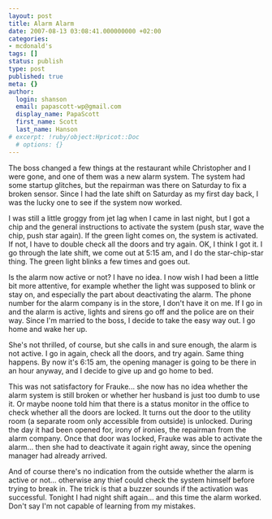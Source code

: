 ```yaml
---
layout: post
title: Alarm Alarm
date: 2007-08-13 03:08:41.000000000 +02:00
categories:
- mcdonald's
tags: []
status: publish
type: post
published: true
meta: {}
author:
  login: shanson
  email: papascott-wp@gmail.com
  display_name: PapaScott
  first_name: Scott
  last_name: Hanson
# excerpt: !ruby/object:Hpricot::Doc
  # options: {}
---
```

<p>The boss changed a few things at the restaurant while Christopher and I were gone, and one of them was a new alarm system. The system had some startup glitches, but the repairman was there on Saturday to fix a broken sensor. Since I had the late shift on Saturday as my first day back, I was the lucky one to see if the system now worked.</p>
<p>I was still a little groggy from jet lag when I came in last night, but I got a chip and the general instructions to activate the system (push star, wave the chip, push star again). If the green light comes on, the system is activated. If not, I have to double check all the doors and try again. OK, I think I got it. I go through the late shift, we come out at 5:15 am, and I do the star-chip-star thing. The green light blinks a few times and goes out.</p>
<p>Is the alarm now active or not? I have no idea. I now wish I had been a little bit more attentive, for example whether the light was supposed to blink or stay on, and especially the part about deactivating the alarm. The phone number for the alarm company is in the store, I don't have it on me. If I go in and the alarm is active, lights and sirens go off and the police are on their way. Since I'm married to the boss, I decide to take the easy way out. I go home and wake her up.</p>
<p>She's not thrilled, of course, but she calls in and sure enough, the alarm is not active. I go in again, check all the doors, and try again. Same thing happens. By now it's 6:15 am, the opening manager is going to be there in an hour anyway, and I decide to give up and go home to bed.</p>
<p>This was not satisfactory for Frauke... she now has no idea whether the alarm system is still broken or whether her husband is just too dumb to use it. Or maybe noone told him that there is a status monitor in the office to check whether all the doors are locked. It turns out the door to the utility room (a separate room only accessible from outside) is unlocked. During the day it had been opened for, irony of ironies, the repairman from the alarm company. Once that door was locked, Frauke was able to activate the alarm... then she had to deactivate it again right away, since the opening manager had already arrived.</p>
<p>And of course there's no indication from the outside whether the alarm is active or not... otherwise any thief could check the system himself before trying to break in. The trick is that a buzzer sounds if the activation was successful. Tonight I had night shift again... and this time the alarm worked. Don't say I'm not capable of learning from my mistakes.</p>
